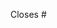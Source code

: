 <!--

**Before submitting a pull request,** please make you followed our CONTRIBUTING guide

https://github.com/rescript-react-native/.github/blob/master/CONTRIBUTING.md

-->

Closes #<number-of-the-issue>

<!--
Add any information that might be useful
-->
